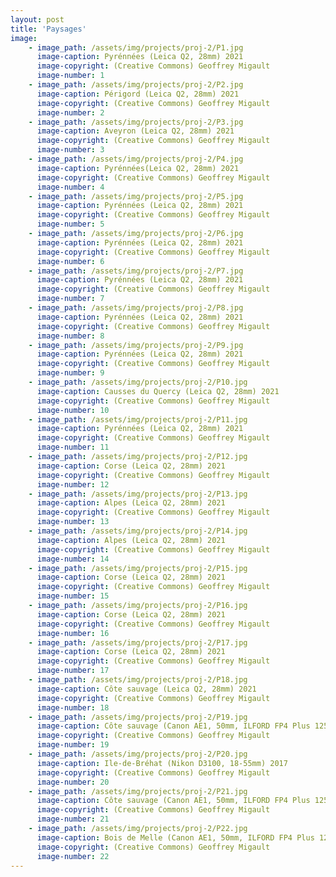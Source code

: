 ```yaml
---
layout: post
title: 'Paysages'
image: 
    - image_path: /assets/img/projects/proj-2/P1.jpg
      image-caption: Pyrénnées (Leica Q2, 28mm) 2021
      image-copyright: (Creative Commons) Geoffrey Migault
      image-number: 1
    - image_path: /assets/img/projects/proj-2/P2.jpg
      image-caption: Périgord (Leica Q2, 28mm) 2021
      image-copyright: (Creative Commons) Geoffrey Migault
      image-number: 2
    - image_path: /assets/img/projects/proj-2/P3.jpg
      image-caption: Aveyron (Leica Q2, 28mm) 2021
      image-copyright: (Creative Commons) Geoffrey Migault
      image-number: 3
    - image_path: /assets/img/projects/proj-2/P4.jpg
      image-caption: Pyrénnées(Leica Q2, 28mm) 2021
      image-copyright: (Creative Commons) Geoffrey Migault
      image-number: 4
    - image_path: /assets/img/projects/proj-2/P5.jpg
      image-caption: Pyrénnées (Leica Q2, 28mm) 2021
      image-copyright: (Creative Commons) Geoffrey Migault
      image-number: 5
    - image_path: /assets/img/projects/proj-2/P6.jpg
      image-caption: Pyrénnées (Leica Q2, 28mm) 2021
      image-copyright: (Creative Commons) Geoffrey Migault
      image-number: 6
    - image_path: /assets/img/projects/proj-2/P7.jpg
      image-caption: Pyrénnées (Leica Q2, 28mm) 2021
      image-copyright: (Creative Commons) Geoffrey Migault
      image-number: 7
    - image_path: /assets/img/projects/proj-2/P8.jpg
      image-caption: Pyrénnées (Leica Q2, 28mm) 2021
      image-copyright: (Creative Commons) Geoffrey Migault
      image-number: 8
    - image_path: /assets/img/projects/proj-2/P9.jpg
      image-caption: Pyrénnées (Leica Q2, 28mm) 2021
      image-copyright: (Creative Commons) Geoffrey Migault
      image-number: 9
    - image_path: /assets/img/projects/proj-2/P10.jpg
      image-caption: Causses du Quercy (Leica Q2, 28mm) 2021
      image-copyright: (Creative Commons) Geoffrey Migault
      image-number: 10
    - image_path: /assets/img/projects/proj-2/P11.jpg
      image-caption: Pyrénnées (Leica Q2, 28mm) 2021
      image-copyright: (Creative Commons) Geoffrey Migault
      image-number: 11
    - image_path: /assets/img/projects/proj-2/P12.jpg
      image-caption: Corse (Leica Q2, 28mm) 2021
      image-copyright: (Creative Commons) Geoffrey Migault
      image-number: 12
    - image_path: /assets/img/projects/proj-2/P13.jpg
      image-caption: Alpes (Leica Q2, 28mm) 2021
      image-copyright: (Creative Commons) Geoffrey Migault
      image-number: 13
    - image_path: /assets/img/projects/proj-2/P14.jpg
      image-caption: Alpes (Leica Q2, 28mm) 2021
      image-copyright: (Creative Commons) Geoffrey Migault
      image-number: 14
    - image_path: /assets/img/projects/proj-2/P15.jpg
      image-caption: Corse (Leica Q2, 28mm) 2021
      image-copyright: (Creative Commons) Geoffrey Migault
      image-number: 15
    - image_path: /assets/img/projects/proj-2/P16.jpg
      image-caption: Corse (Leica Q2, 28mm) 2021
      image-copyright: (Creative Commons) Geoffrey Migault
      image-number: 16
    - image_path: /assets/img/projects/proj-2/P17.jpg
      image-caption: Corse (Leica Q2, 28mm) 2021
      image-copyright: (Creative Commons) Geoffrey Migault
      image-number: 17
    - image_path: /assets/img/projects/proj-2/P18.jpg
      image-caption: Côte sauvage (Leica Q2, 28mm) 2021
      image-copyright: (Creative Commons) Geoffrey Migault
      image-number: 18
    - image_path: /assets/img/projects/proj-2/P19.jpg
      image-caption: Côte sauvage (Canon AE1, 50mm, ILFORD FP4 Plus 125 36P) 2010
      image-copyright: (Creative Commons) Geoffrey Migault
      image-number: 19
    - image_path: /assets/img/projects/proj-2/P20.jpg
      image-caption: Ile-de-Bréhat (Nikon D3100, 18-55mm) 2017
      image-copyright: (Creative Commons) Geoffrey Migault
      image-number: 20
    - image_path: /assets/img/projects/proj-2/P21.jpg
      image-caption: Côte sauvage (Canon AE1, 50mm, ILFORD FP4 Plus 125 36P) 2020
      image-copyright: (Creative Commons) Geoffrey Migault
      image-number: 21
    - image_path: /assets/img/projects/proj-2/P22.jpg
      image-caption: Bois de Melle (Canon AE1, 50mm, ILFORD FP4 Plus 125 36P) 2020
      image-copyright: (Creative Commons) Geoffrey Migault
      image-number: 22
---
```

